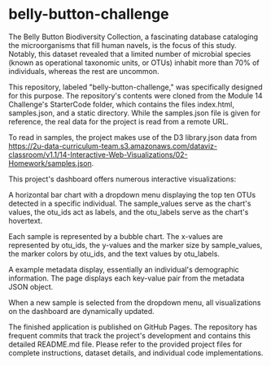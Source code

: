 # belly-button-challenge
The Belly Button Biodiversity Collection, a fascinating database cataloging the microorganisms that fill human navels, is the focus of this study. Notably, this dataset revealed that a limited number of microbial species (known as operational taxonomic units, or OTUs) inhabit more than 70% of individuals, whereas the rest are uncommon.

This repository, labeled "belly-button-challenge," was specifically designed for this purpose. The repository's contents were cloned from the Module 14 Challenge's StarterCode folder, which contains the files index.html, samples.json, and a static directory. While the samples.json file is given for reference, the real data for the project is read from a remote URL.

To read in samples, the project makes use of the D3 library.json data from https://2u-data-curriculum-team.s3.amazonaws.com/dataviz-classroom/v1.1/14-Interactive-Web-Visualizations/02-Homework/samples.json.

This project's dashboard offers numerous interactive visualizations:

A horizontal bar chart with a dropdown menu displaying the top ten OTUs detected in a specific individual. The sample_values serve as the chart's values, the otu_ids act as labels, and the otu_labels serve as the chart's hovertext.

Each sample is represented by a bubble chart. The x-values are represented by otu_ids, the y-values and the marker size by sample_values, the marker colors by otu_ids, and the text values by otu_labels.

A example metadata display, essentially an individual's demographic information. The page displays each key-value pair from the metadata JSON object.

When a new sample is selected from the dropdown menu, all visualizations on the dashboard are dynamically updated.

The finished application is published on GitHub Pages. The repository has frequent commits that track the project's development and contains this detailed README.md file. Please refer to the provided project files for complete instructions, dataset details, and individual code implementations.
